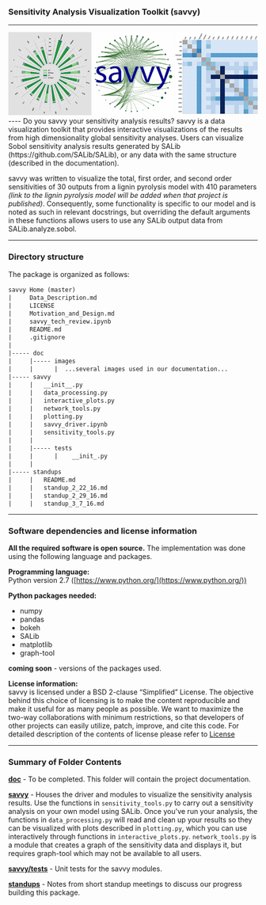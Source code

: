### Sensitivity Analysis Visualization Toolkit (savvy)                               
----
<img src="doc/images/savvy_logo_panel.png"> 
----
Do you savvy your sensitivity analysis results?  savvy is a data visualization toolkit that provides interactive visualizations of the results from high dimensionality global sensitivity analyses.  Users can visualize Sobol sensitivity analysis results generated by SALib (https://github.com/SALib/SALib), or any data with the same structure (described in the documentation).  

savvy was written to visualize the total, first order, and second order sensitivities of 30 outputs from a lignin pyrolysis model with 410 parameters *(link to the lignin pyrolysis model will be added when that project is published)*.  Consequently, some functionality is specific to our model and is noted as such in relevant docstrings, but overriding the default arguments in these functions allows users to use any SALib output data from SALib.analyze.sobol.

----
### Directory structure
The package is organized as follows:
```
savvy Home (master)
|     Data_Description.md
|     LICENSE
|     Motivation_and_Design.md
|     savvy_tech_review.ipynb
|     README.md
|     .gitignore
|  
|----- doc
|     |----- images
|     |      |  ...several images used in our documentation...
|----- savvy
|     |   __init__.py
|     |   data_processing.py
|     |   interactive_plots.py
|     |   network_tools.py
|     |   plotting.py
|     |   savvy_driver.ipynb
|     |   sensitivity_tools.py
|     |
|     |----- tests
|     |      |    __init_.py
|     |
|----- standups
|     |   README.md
|     |   standup_2_22_16.md
|     |   standup_2_29_16.md
|     |   standup_3_7_16.md
```
----
### Software dependencies and license information

**All the required software is open source.**  The implementation was done using the following language and packages.  

**Programming language:**   
Python version 2.7  ([https://www.python.org/](https://www.python.org/))

**Python packages needed:**
- numpy
- pandas
- bokeh
- SALib
- matplotlib
- graph-tool

__coming soon__  - versions of the packages used.

**License information:**   
savvy is licensed under a BSD 2-clause “Simplified” License. The objective behind this choice of licensing is to make the content reproducible and make it useful for as many people as possible. We want to maximize the two-way collaborations with minimum restrictions, so that developers of other projects can easily utilize, patch, improve, and cite this code.
For detailed description of the contents of license please refer to [License](https://github.com/houghb/savvy/blob/master/LICENSE)

----
### Summary of Folder Contents

**[doc](https://github.com/houghb/savvy/tree/master/doc)** - To be completed.  This folder will contain the project documentation.

**[savvy](https://github.com/houghb/savvy/tree/master/savvy)** - Houses the driver and modules to visualize the sensitivity analysis results.  Use the functions in `sensitivity_tools.py` to carry out a sensitivity analysis on your own model using SALib.  Once you've run your analysis, the functions in `data_processing.py` will read and clean up your results so they can be visualized with plots described in `plotting.py`, which you can use interactively through functions in `interactive_plots.py`.  `network_tools.py` is a module that creates a graph of the sensitivity data and displays it, but requires graph-tool which may not be available to all users.

**[savvy/tests](https://github.com/houghb/savvy/tree/master/savvy/tests)** - Unit tests for the savvy modules.

**[standups](https://github.com/houghb/savvy/tree/master/standups)** - Notes from short standup meetings to discuss our progress building this package.
